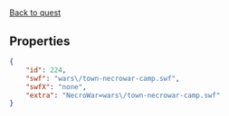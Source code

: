 # <no name available>

<no description available>

[Back to quest](../quests.md)

## Properties

```json
{
    "id": 224,
    "swf": "wars\/town-necrowar-camp.swf",
    "swfX": "none",
    "extra": "NecroWar=wars\/town-necrowar-camp.swf"
}
```

